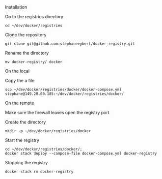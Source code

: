 Installation

Go to the registries directory
```
cd ~/dev/docker/registries
```
Clone the repository
```
git clone git@github.com:stephaneeybert/docker-registry.git
```
Rename the directory
```
mv docker-registry/ docker
```


On the local

Copy the a file
```
scp ~/dev/docker/registries/docker/docker-compose.yml stephane@149.28.60.185:~/dev/docker/registries/docker/
```

On the remote

Make sure the firewall leaves open the registry port

Create the directory
```
mkdir -p ~/dev/docker/registries/docker
```

Start the registry
```
cd ~/dev/docker/registries/docker/;
docker stack deploy --compose-file docker-compose.yml docker-registry
```

Stopping the registry
```
docker stack rm docker-registry
```

